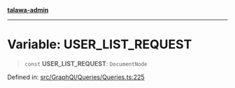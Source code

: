 [**talawa-admin**](../../../../README.md)

***

# Variable: USER\_LIST\_REQUEST

> `const` **USER\_LIST\_REQUEST**: `DocumentNode`

Defined in: [src/GraphQl/Queries/Queries.ts:225](https://github.com/MayankJha014/talawa-admin/blob/0dd35cc200a4ed7562fa81ab87ec9b2a6facd18b/src/GraphQl/Queries/Queries.ts#L225)

